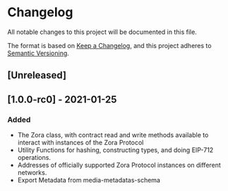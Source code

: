 # Changelog

All notable changes to this project will be documented in this file.

The format is based on [Keep a Changelog](https://keepachangelog.com/en/1.0.0/),
and this project adheres to [Semantic Versioning](https://semver.org/spec/v2.0.0.html).

## [Unreleased]

## [1.0.0-rc0] - 2021-01-25

### Added

- The Zora class, with contract read and write methods available to interact with instances of the Zora Protocol
- Utility Functions for hashing, constructing types, and doing EIP-712 operations.
- Addresses of officially supported Zora Protocol instances on different networks.
- Export Metadata from media-metadatas-schema
